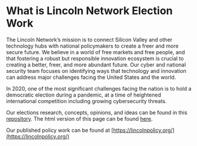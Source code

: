 # What is Lincoln Network Election Work

The Lincoln Network’s mission is to connect Silicon Valley and other technology hubs with national policymakers to create a freer and more secure future. We believe in a world of free markets and free people, and that fostering a robust but responsible innovation ecosystem is crucial to creating a better, freer, and more abundant future. Our cyber and national security team focuses on identifying ways that technology and innovation can address major challenges facing the United States and the world. 

In 2020, one of the most significant challenges facing the nation is to hold a democratic election during a pandemic, at a time of heightened international competition including growing cybersecurity threats.

Our elections research, concepts, opinions, and ideas can be found in this [repository](/documents). 
The html version of this page can be found [here](https://lincolnnetwork.github.io/elections/).

Our published policy work can be found at [https://lincolnpolicy.org/](https://lincolnpolicy.org/)
